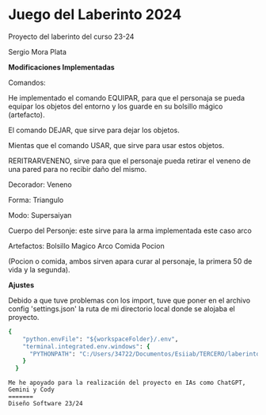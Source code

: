 # Juego del Laberinto 2024
Proyecto del laberinto del curso 23-24

Sergio Mora Plata

**Modificaciones Implementadas**

Comandos:

He implementado el comando EQUIPAR, para que el personaja se pueda equipar los objetos del entorno y los guarde en su bolsillo mágico (artefacto).

El comando DEJAR, que sirve para dejar los objetos.

Mientas que el comando USAR, que sirve para usar estos objetos.

RERITRARVENENO, sirve para que el personaje pueda retirar el veneno de una pared para no recibir daño del mismo.

Decorador: 
    Veneno

Forma: 
    Triangulo

Modo: 
    Supersaiyan

Cuerpo del Personje: este sirve para la arma implementada este caso arco

Artefactos:
    Bolsillo Magico
    Arco
    Comida
    Pocion

(Pocion o comida, ambos sirven apara curar al personaje, la primera 50 de vida y la segunda).

**Ajustes**

Debido a que tuve problemas con los import, tuve que poner en el archivo config 'settings.json' la ruta de mi directorio local donde se alojaba el proyecto.
```ruby
{
    "python.envFile": "${workspaceFolder}/.env",
    "terminal.integrated.env.windows": {
      "PYTHONPATH": "C:/Users/34722/Documentos/Esiiab/TERCERO/laberinto2024"
    }
  }
```
````
Me he apoyado para la realización del proyecto en IAs como ChatGPT, Gemini y Cody
=======
Diseño Software 23/24
````
